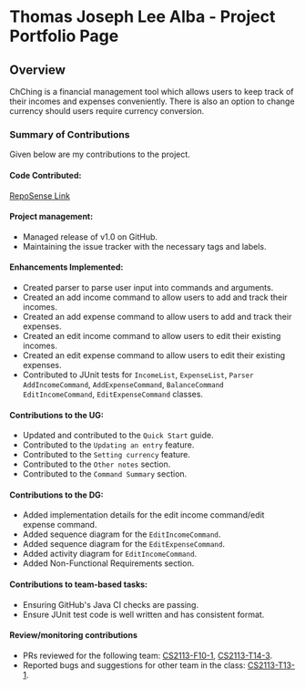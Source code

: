 # Thomas Joseph Lee Alba - Project Portfolio Page
## Overview
ChChing is a financial management tool
which allows users to keep track
of their incomes and expenses conveniently.
There is also an option to change currency should users require currency conversion.

### Summary of Contributions
Given below are my contributions to the project.

#### Code Contributed:
[RepoSense Link](https://nus-cs2113-ay2223s2.github.io/tp-dashboard/?search=&sort=groupTitle&sortWithin=title&timeframe=commit&mergegroup=&groupSelect=groupByRepos&breakdown=true&checkedFileTypes=docs~functional-code~test-code~other&since=2023-02-17&tabOpen=true&tabType=authorship&tabAuthor=thomasjlalba&tabRepo=AY2223S2-CS2113-T12-1%2Ftp%5Bmaster%5D&authorshipIsMergeGroup=false&authorshipFileTypes=docs~functional-code~test-code&authorshipIsBinaryFileTypeChecked=false&authorshipIsIgnoredFilesChecked=false)

#### Project management:
* Managed release of v1.0 on GitHub.
* Maintaining the issue tracker with the necessary tags and labels.

#### Enhancements Implemented:
* Created parser to parse user input into commands and arguments.
* Created an add income command to allow users to add and track their incomes.
* Created an add expense command to allow users to add and track their expenses.
* Created an edit income command to allow users to edit their existing incomes.
* Created an edit expense command to allow users to edit their existing expenses.
* Contributed to JUnit tests for `IncomeList`, `ExpenseList`, `Parser` `AddIncomeCommand`, `AddExpenseCommand`, `BalanceCommand` `EditIncomeCommand`, `EditExpenseCommand` classes.

#### Contributions to the UG:
* Updated and contributed to the `Quick Start` guide.
* Contributed to the `Updating an entry` feature.
* Contributed to the `Setting currency` feature.
* Contributed to the `Other notes` section.
* Contributed to the `Command Summary` section.

#### Contributions to the DG:
* Added implementation details for the edit income command/edit expense command.
* Added sequence diagram for the `EditIncomeCommand`.
* Added sequence diagram for the `EditExpenseCommand`.
* Added activity diagram for `EditIncomeCommand`.
* Added Non-Functional Requirements section.

#### Contributions to team-based tasks:
* Ensuring GitHub's Java CI checks are passing.
* Ensure JUnit test code is well written and has consistent format.

#### Review/monitoring contributions
* PRs reviewed for the following team: [CS2113-F10-1](https://github.com/AY2223S2-CS2113-F10-1/tp/pull/55), [CS2113-T14-3](https://github.com/nus-cs2113-AY2223S2/tp/pull/31/files/12c169b4ab991a2d549761120feb1c63c7c3ae72#diff-1a95edf069a4136e9cb71bee758b0dc86996f6051f0d438ec2c424557de7160b).
* Reported bugs and suggestions for other team in the class: [CS2113-T13-1](https://github.com/thomasjlalba/ped/issues).
